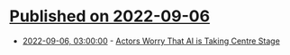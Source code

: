 # [Published on 2022-09-06](index.md)

* [2022-09-06, 03:00:00](https://entertainment.slashdot.org/story/22/09/05/221249/actors-worry-that-ai-is-taking-centre-stage?utm_source=rss1.0mainlinkanon&utm_medium=feed) - [Actors Worry That AI is Taking Centre Stage](https://entertainment.slashdot.org/story/22/09/05/221249/actors-worry-that-ai-is-taking-centre-stage?utm_source=rss1.0mainlinkanon&utm_medium=feed)
